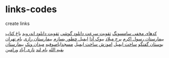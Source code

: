 # links-codes
create links

<a href="https://paghman.ir/2018/12/25/کدهای-مخفی-سامسونگ-به-صورت-کامل/">کدهای مخفی سامسونگ</a>
<a href="https://paghman.ir/2018/12/25/تقویت-سرعت-دانلود-گوشی-اموزش-کامل/">تقویت سرعت دانلود گوشی</a>
<a href="https://paghman.ir/2018/12/26/تقویت-دانلود-اندروید-با-7-روش-کامل/">تقویت دانلود اندروید</a>
<a href="https://paghman.ir/2018/12/29/چه-جوری-برم-باغ-کتاب-اموزش-کامل/">باغ کتاب</a>
<a href="https://paghman.ir/2018/12/29/چه-جوری-برم-بیمارستان-رسول-اکرم/">بیمارستان رسول اکرم</a>
<a href="https://paghman.ir/2018/12/29/چه-جوری-برم-برج-میلاد-اموزش-کامل/">برج میلاد</a>
<a href="https://paghman.ir/2018/12/28/چه-جوری-برم-بیوک-آدا-اموزش-کامل/">بیوک آدا</a>
<a href="https://paghman.ir/2018/12/28/ایمیل-چطور-بسازم/">ایمیل چطور بسازم</a>
<a href="https://paghman.ir/2018/12/31/چه-جوری-برم-بیمارستان-رازی/">بیمارستان رازی</a>
<a href="https://paghman.ir/2018/12/31/چه-جوری-برم-بام-تهران/">بام تهران</a>
<a href="https://paghman.ir/2018/12/31/چه-جوری-برم-بوستان-گفتگو/">بوستان گفتگو</a>
<a href="https://paghman.ir/2018/12/30/چه-جوری-ایمیل-برای-خودم-بسازم/">ساخت ایمیل</a>
<a href="https://paghman.ir/2018/12/30/چه-جوری-ایمیل-درست-کنم-اموزش-کامل/">اموزش ساخت ایمیل</a>
<a href="https://paghman.ir/2019/01/01/چجوری-برم-مسجد-ایاصوفیه؟-بهترین-و-کم-هز/">مسجدایاصوفیه</a>
<a href="https://paghman.ir/2019/01/01/چجوری-برم-میدان-ونک/">میدان ونک</a>
<a href="https://paghman.ir/2019/01/01/چه-جوری-برم-بیمارستان-بقیه-الله-با-مترو/">بیمارستان بقیه الله</a>
<a href="&quot;https://paghman.ir/2018/12/31/چه-جوری-برم-بام-لند/">بام لند</a>
<a href="https://paghman.ir/2019/01/03/چه-جوری-برم-نازی-آباد-روش-های-کامل-و-سری/">نازی آباد</a>
<a href="https://paghman.ir/2019/01/02/چجوری-برم-ورامین؟/">ورامین</a>
